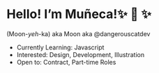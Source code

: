 <h1>Hello! I’m Muñeca!✨ 👋 ✨ </h1>
<p>(Moon-<i>yeh</i>-ka) aka Moon aka @dangerouscatdev</p>
<ul>
  <li>Currently Learning: Javascript</li>
  <li>Interested: Design, Development, Illustration</li>
  <li>Open to: Contract, Part-time Roles</li>
</ul>

<!---
dangerouscatdev/dangerouscatdev is a ✨ special ✨ repository because its `README.md` (this file) appears on your GitHub profile.
You can click the Preview link to take a look at your changes.
--->
